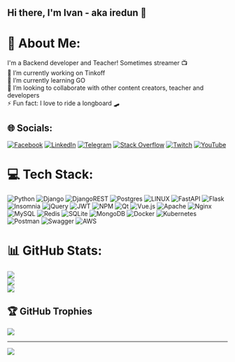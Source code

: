 ## Hi there, I'm Ivan - aka iredun 👋

# 💫 About Me:
I'm a Backend developer and Teacher! Sometimes streamer 📺<br>🔭 I’m currently working on Tinkoff<br>🌱 I’m currently learning GO<br>👯 I’m looking to collaborate with other content creators, teacher and developers<br>⚡ Fun fact: I love to ride a longboard 🛹


## 🌐 Socials:
[![Facebook](https://img.shields.io/badge/Facebook-%231877F2.svg?logo=Facebook&logoColor=white)](https://facebook.com/iredun) [![LinkedIn](https://img.shields.io/badge/LinkedIn-%230077B5.svg?logo=linkedin&logoColor=white)](https://linkedin.com/in/iredun) [![Telegram](https://img.shields.io/badge/Telegram-%230077B5.svg?logo=telegram&logoColor=white)](https://t.me/iredun) [![Stack Overflow](https://img.shields.io/badge/-Stackoverflow-FE7A16?logo=stack-overflow&logoColor=white)](https://stackoverflow.com/users/12148424) [![Twitch](https://img.shields.io/badge/Twitch-%239146FF.svg?logo=Twitch&logoColor=white)](https://twitch.tv/iredun) [![YouTube](https://img.shields.io/badge/YouTube-%23FF0000.svg?logo=YouTube&logoColor=white)](https://youtube.com/@ivanredun) 

# 💻 Tech Stack:
![Python](https://img.shields.io/badge/python-3670A0?style=for-the-badge&logo=python&logoColor=ffdd54) ![Django](https://img.shields.io/badge/django-%23092E20.svg?style=for-the-badge&logo=django&logoColor=white) ![DjangoREST](https://img.shields.io/badge/DJANGO-REST-ff1709?style=for-the-badge&logo=django&logoColor=white&color=ff1709&labelColor=gray) ![Postgres](https://img.shields.io/badge/postgres-%23316192.svg?style=for-the-badge&logo=postgresql&logoColor=white) ![LINUX](https://img.shields.io/badge/Linux-FCC624?style=for-the-badge&logo=linux&logoColor=black) ![FastAPI](https://img.shields.io/badge/FastAPI-005571?style=for-the-badge&logo=fastapi) ![Flask](https://img.shields.io/badge/flask-%23000.svg?style=for-the-badge&logo=flask&logoColor=white) ![Insomnia](https://img.shields.io/badge/Insomnia-black?style=for-the-badge&logo=insomnia&logoColor=5849BE) ![jQuery](https://img.shields.io/badge/jquery-%230769AD.svg?style=for-the-badge&logo=jquery&logoColor=white) ![JWT](https://img.shields.io/badge/JWT-black?style=for-the-badge&logo=JSON%20web%20tokens) ![NPM](https://img.shields.io/badge/NPM-%23000000.svg?style=for-the-badge&logo=npm&logoColor=white) ![Qt](https://img.shields.io/badge/Qt-%23217346.svg?style=for-the-badge&logo=Qt&logoColor=white) ![Vue.js](https://img.shields.io/badge/vuejs-%2335495e.svg?style=for-the-badge&logo=vuedotjs&logoColor=%234FC08D) ![Apache](https://img.shields.io/badge/apache-%23D42029.svg?style=for-the-badge&logo=apache&logoColor=white) ![Nginx](https://img.shields.io/badge/nginx-%23009639.svg?style=for-the-badge&logo=nginx&logoColor=white) ![MySQL](https://img.shields.io/badge/mysql-%2300f.svg?style=for-the-badge&logo=mysql&logoColor=white) ![Redis](https://img.shields.io/badge/redis-%23DD0031.svg?style=for-the-badge&logo=redis&logoColor=white) ![SQLite](https://img.shields.io/badge/sqlite-%2307405e.svg?style=for-the-badge&logo=sqlite&logoColor=white) ![MongoDB](https://img.shields.io/badge/MongoDB-%234ea94b.svg?style=for-the-badge&logo=mongodb&logoColor=white) ![Docker](https://img.shields.io/badge/docker-%230db7ed.svg?style=for-the-badge&logo=docker&logoColor=white) ![Kubernetes](https://img.shields.io/badge/kubernetes-%23326ce5.svg?style=for-the-badge&logo=kubernetes&logoColor=white) ![Postman](https://img.shields.io/badge/Postman-FF6C37?style=for-the-badge&logo=postman&logoColor=white) ![Swagger](https://img.shields.io/badge/-Swagger-%23Clojure?style=for-the-badge&logo=swagger&logoColor=white) ![AWS](https://img.shields.io/badge/AWS-%23FF9900.svg?style=for-the-badge&logo=amazon-aws&logoColor=white)
# 📊 GitHub Stats:
![](https://github-readme-stats.vercel.app/api?username=iredun&theme=darcula&hide_border=false&include_all_commits=true&count_private=true)<br/>
![](https://github-readme-streak-stats.herokuapp.com/?user=iredun&theme=darcula&hide_border=false)<br/>
![](https://github-readme-stats.vercel.app/api/top-langs/?username=iredun&theme=darcula&hide_border=false&include_all_commits=true&count_private=true&layout=compact)

## 🏆 GitHub Trophies
![](https://github-profile-trophy.vercel.app/?username=iredun&theme=dracula&no-frame=false&no-bg=false&margin-w=4)

---
[![](https://visitcount.itsvg.in/api?id=iredun&icon=0&color=6)](https://visitcount.itsvg.in)

